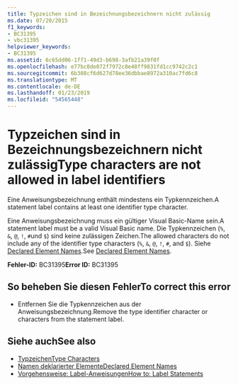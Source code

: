 ```yaml
---
title: Typzeichen sind in Bezeichnungsbezeichnern nicht zulässig
ms.date: 07/20/2015
f1_keywords:
- BC31395
- vbc31395
helpviewer_keywords:
- BC31395
ms.assetid: 6c65dd06-1ff1-49d3-b698-3afb21a39f0f
ms.openlocfilehash: e77bc0de072f7972c8e48ff9831fd1cc9742c2c1
ms.sourcegitcommit: 6b308cf6d627d78ee36dbbae8972a310ac7fd6c8
ms.translationtype: MT
ms.contentlocale: de-DE
ms.lasthandoff: 01/23/2019
ms.locfileid: "54565448"
---
```

# <a name="type-characters-are-not-allowed-in-label-identifiers"></a><span data-ttu-id="584ab-102">Typzeichen sind in Bezeichnungsbezeichnern nicht zulässig</span><span class="sxs-lookup"><span data-stu-id="584ab-102">Type characters are not allowed in label identifiers</span></span>
<span data-ttu-id="584ab-103">Eine Anweisungsbezeichnung enthält mindestens ein Typkennzeichen.</span><span class="sxs-lookup"><span data-stu-id="584ab-103">A statement label contains at least one identifier type character.</span></span>  
  
 <span data-ttu-id="584ab-104">Eine Anweisungsbezeichnung muss ein gültiger Visual Basic-Name sein.</span><span class="sxs-lookup"><span data-stu-id="584ab-104">A statement label must be a valid Visual Basic name.</span></span> <span data-ttu-id="584ab-105">Die Typkennzeichen (`%`, `&`, `@`, `!`, `#`und `$`) sind keine zulässigen Zeichen.</span><span class="sxs-lookup"><span data-stu-id="584ab-105">The allowed characters do not include any of the identifier type characters (`%`, `&`, `@`, `!`, `#`, and `$`).</span></span> <span data-ttu-id="584ab-106">Siehe [Declared Element Names](../../visual-basic/programming-guide/language-features/declared-elements/declared-element-names.md).</span><span class="sxs-lookup"><span data-stu-id="584ab-106">See [Declared Element Names](../../visual-basic/programming-guide/language-features/declared-elements/declared-element-names.md).</span></span>  
  
 <span data-ttu-id="584ab-107">**Fehler-ID:** BC31395</span><span class="sxs-lookup"><span data-stu-id="584ab-107">**Error ID:** BC31395</span></span>  
  
## <a name="to-correct-this-error"></a><span data-ttu-id="584ab-108">So beheben Sie diesen Fehler</span><span class="sxs-lookup"><span data-stu-id="584ab-108">To correct this error</span></span>  
  
-   <span data-ttu-id="584ab-109">Entfernen Sie die Typkennzeichen aus der Anweisungsbezeichnung.</span><span class="sxs-lookup"><span data-stu-id="584ab-109">Remove the type identifier character or characters from the statement label.</span></span>  
  
## <a name="see-also"></a><span data-ttu-id="584ab-110">Siehe auch</span><span class="sxs-lookup"><span data-stu-id="584ab-110">See also</span></span>
- [<span data-ttu-id="584ab-111">Typzeichen</span><span class="sxs-lookup"><span data-stu-id="584ab-111">Type Characters</span></span>](../../visual-basic/programming-guide/language-features/data-types/type-characters.md)
- [<span data-ttu-id="584ab-112">Namen deklarierter Elemente</span><span class="sxs-lookup"><span data-stu-id="584ab-112">Declared Element Names</span></span>](../../visual-basic/programming-guide/language-features/declared-elements/declared-element-names.md)
- [<span data-ttu-id="584ab-113">Vorgehensweise: Label-Anweisungen</span><span class="sxs-lookup"><span data-stu-id="584ab-113">How to: Label Statements</span></span>](../../visual-basic/programming-guide/program-structure/how-to-label-statements.md)
